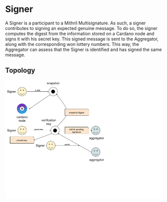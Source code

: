  # Signer

 A Signer is a participant to a Mithril Multisignature. As such, a signer contributes to signing an expected genuine message. To do so, the signer computes the digest from the information stored on a Cardano node and signs it with his secret key. This signed message is sent to the Aggregator, along with the corresponding won lottery numbers. This way, the Aggregator can assess that the Signer is identified and has signed the same message.

 ## Topology

![](images/signer.png)
